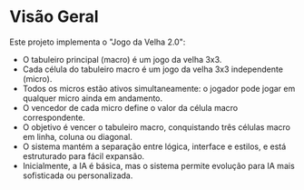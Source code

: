 # Visão Geral

Este projeto implementa o "Jogo da Velha 2.0":

- O tabuleiro principal (macro) é um jogo da velha 3x3.
- Cada célula do tabuleiro macro é um jogo da velha 3x3 independente (micro).
- Todos os micros estão ativos simultaneamente: o jogador pode jogar em qualquer micro ainda em andamento.
- O vencedor de cada micro define o valor da célula macro correspondente.
- O objetivo é vencer o tabuleiro macro, conquistando três células macro em linha, coluna ou diagonal.
- O sistema mantém a separação entre lógica, interface e estilos, e está estruturado para fácil expansão.
- Inicialmente, a IA é básica, mas o sistema permite evolução para IA mais sofisticada ou personalizada.
